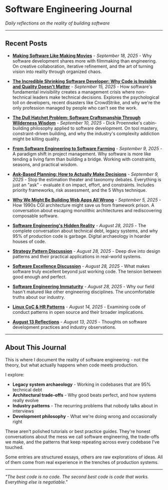 # Software Engineering Journal

*Daily reflections on the reality of building software*

---

## Recent Posts

- [**Making Software Like Making Movies**](2025-09-18-making-software-like-making-movies.md) - *September 18, 2025* - Why software development shares more with filmmaking than engineering. On creative collaboration, iterative refinement, and the art of turning vision into reality through organized chaos.

- [**The Incredible Shrinking Software Developer: Why Code is Invisible and Quality Doesn't Matter**](2025-09-15-software-is-invisible.md) - *September 15, 2025* - How software's fundamental invisibility creates a management crisis where non-technical leaders make technical decisions. Explores the psychological toll on developers, recent disasters like CrowdStrike, and why we're the only profession managed by people who can't see the work.

- [**The Dull Hatchet Problem: Software Craftsmanship Through Wilderness Wisdom**](2025-09-10-dull-hatchet.md) - *September 10, 2025* - Dick Proenneke's cabin-building philosophy applied to software development. On tool mastery, constraint-driven building, and why the industry's complexity addiction might be killing quality.

- [**From Software Engineering to Software Farming**](2025-09-09-farming-software-management.md) - *September 9, 2025* - A paradigm shift in project management. Why software is more like tending a living farm than building a bridge. Working with constraints, seasons, and practical wisdom.

- [**Ask-Based Planning: How to Actually Make Decisions**](2025-09-09-ask-based-planning.md) - *September 9, 2025* - Stop the estimation theater and taxonomy debates. Everything is just an "ask" - evaluate it on impact, effort, and constraints. Includes priority frameworks, risk assessment, and the 5 Whys technique.

- [**Why We Might Be Building Web Apps All Wrong**](2025-09-05-cgi-renaissance-blog.md) - *September 5, 2025* - How 1990s CGI architecture might save us from framework prison. A conversation about escaping monolithic architectures and rediscovering composable software.

- [**Software Engineering's Hidden Reality**](2025-08/2025-08-28/software-archaeology-blog.md) - *August 28, 2025* - The complete conversation about technical debt, legacy systems, and why 95% of production code is garbage. Digital archaeology in hoarder houses of code.

- [**Strategy Pattern Discussion**](2025-08/2025-08-28/strategy-pattern-discussion.md) - *August 28, 2025* - Deep dive into design patterns and their practical applications in real-world systems.

- [**Software Excellence Discussion**](2025-08/2025-08-28/software_excellence_discussion.md) - *August 28, 2025* - What makes software truly excellent beyond just working code. The tension between good enough and perfect.

- [**Software Engineering Immaturity**](2025-08/2025-08-28/software_engineering_immaturity.md) - *August 28, 2025* - Why our field hasn't matured like other engineering disciplines. The uncomfortable truths about our industry.

- [**Linux CoC & HR Patterns**](2025-08/2025-08-14-THU-Linux-CoC-HR-Patterns-with-Web-Links.md) - *August 14, 2025* - Examining code of conduct patterns in open source and their broader implications.

- [**August 13 Reflections**](2025-08/2025-08-13-WED.md) - *August 13, 2025* - Thoughts on software development practices and industry observations.

---

## About This Journal

This is where I document the reality of software engineering - not the theory, but what actually happens when code meets production. 

I explore:
- **Legacy system archaeology** - Working in codebases that are 95% technical debt
- **Architectural trade-offs** - Why good beats perfect, and how systems really evolve
- **Industry patterns** - The recurring problems that nobody talks about in interviews
- **Development philosophy** - What we're doing wrong and occasionally right

These aren't polished tutorials or best practice guides. They're honest conversations about the mess we call software engineering, the trade-offs we make, and the patterns that keep repeating across every codebase I've touched.

Some entries are structured essays, others are raw explorations of ideas. All of them come from real experience in the trenches of production systems.

---

*"The best code is no code. The second best code is code that works. Everything else is negotiable."*